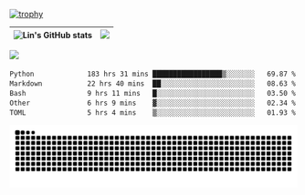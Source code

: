 [![trophy](https://github-profile-trophy.vercel.app/?username=ocss884&column=7)](https://github.com/ocss884)

| ![Lin's GitHub stats](https://github-readme-stats.vercel.app/api?username=ocss884&show_icons=true&hide_border=True&count_private=true) | ![](https://github-readme-streak-stats.herokuapp.com?user=ocss884&hide_border=true&date_format=M%20j%5B%2C%20Y%5D&ring=7EDDCF&fire=7EDDCF") |
| ------------------------------------------------------------ | ------------------------------------------------------------ |

![](https://komarev.com/ghpvc/?username=ocss884&color=brightgreen)

<!--START_SECTION:waka-->

```txt
Python             183 hrs 31 mins █████████████████▒░░░░░░░   69.87 %
Markdown           22 hrs 40 mins  ██░░░░░░░░░░░░░░░░░░░░░░░   08.63 %
Bash               9 hrs 11 mins   █░░░░░░░░░░░░░░░░░░░░░░░░   03.50 %
Other              6 hrs 9 mins    ▓░░░░░░░░░░░░░░░░░░░░░░░░   02.34 %
TOML               5 hrs 4 mins    ▒░░░░░░░░░░░░░░░░░░░░░░░░   01.93 %
```

<!--END_SECTION:waka-->

<p align="center">
   <img src="https://github.com/ocss884/ocss884/blob/output/github-snake.svg" alt="snake">
</p>
